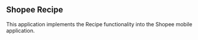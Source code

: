 ## Shopee Recipe

This application implements the Recipe functionality into the Shopee mobile application.
